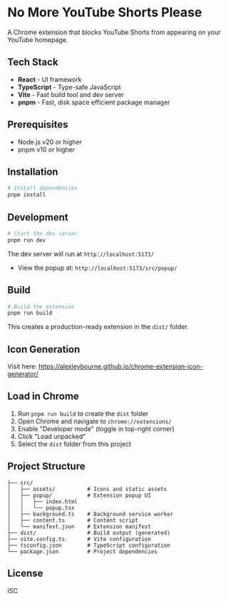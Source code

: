 # No More YouTube Shorts Please

A Chrome extension that blocks YouTube Shorts from appearing on your YouTube homepage.

## Tech Stack

- **React** - UI framework
- **TypeScript** - Type-safe JavaScript
- **Vite** - Fast build tool and dev server
- **pnpm** - Fast, disk space efficient package manager

## Prerequisites

- Node.js v20 or higher
- pnpm v10 or higher

## Installation

```bash
# Install dependencies
pnpm install
```

## Development

```bash
# Start the dev server
pnpm run dev
```

The dev server will run at `http://localhost:5173/`

- View the popup at: `http://localhost:5173/src/popup/`

## Build

```bash
# Build the extension
pnpm run build
```

This creates a production-ready extension in the `dist/` folder.

## Icon Generation

Visit here: https://alexleybourne.github.io/chrome-extension-icon-generator/

## Load in Chrome

1. Run `pnpm run build` to create the `dist` folder
2. Open Chrome and navigate to `chrome://extensions/`
3. Enable "Developer mode" (toggle in top-right corner)
4. Click "Load unpacked"
5. Select the `dist` folder from this project

## Project Structure

```
├── src/
│   ├── assets/          # Icons and static assets
│   ├── popup/           # Extension popup UI
│   │   ├── index.html
│   │   └── popup.tsx
│   ├── background.ts    # Background service worker
│   ├── content.ts       # Content script
│   └── manifest.json    # Extension manifest
├── dist/                # Build output (generated)
├── vite.config.ts       # Vite configuration
├── tsconfig.json        # TypeScript configuration
└── package.json         # Project dependencies
```

## License

ISC
